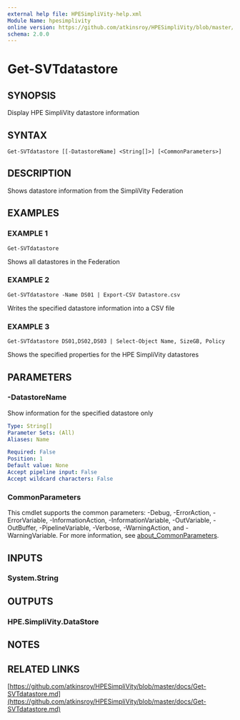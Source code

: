 ```yaml
---
external help file: HPESimpliVity-help.xml
Module Name: hpesimplivity
online version: https://github.com/atkinsroy/HPESimpliVity/blob/master/docs/Get-SVTdatastore.md
schema: 2.0.0
---
```


# Get-SVTdatastore

## SYNOPSIS
Display HPE SimpliVity datastore information

## SYNTAX

```
Get-SVTdatastore [[-DatastoreName] <String[]>] [<CommonParameters>]
```

## DESCRIPTION
Shows datastore information from the SimpliVity Federation

## EXAMPLES

### EXAMPLE 1
```
Get-SVTdatastore
```

Shows all datastores in the Federation

### EXAMPLE 2
```
Get-SVTdatastore -Name DS01 | Export-CSV Datastore.csv
```

Writes the specified datastore information into a CSV file

### EXAMPLE 3
```
Get-SVTdatastore DS01,DS02,DS03 | Select-Object Name, SizeGB, Policy
```

Shows the specified properties for the HPE SimpliVity datastores

## PARAMETERS

### -DatastoreName
Show information for the specified datastore only

```yaml
Type: String[]
Parameter Sets: (All)
Aliases: Name

Required: False
Position: 1
Default value: None
Accept pipeline input: False
Accept wildcard characters: False
```

### CommonParameters
This cmdlet supports the common parameters: -Debug, -ErrorAction, -ErrorVariable, -InformationAction, -InformationVariable, -OutVariable, -OutBuffer, -PipelineVariable, -Verbose, -WarningAction, and -WarningVariable. For more information, see [about_CommonParameters](http://go.microsoft.com/fwlink/?LinkID=113216).

## INPUTS

### System.String
## OUTPUTS

### HPE.SimpliVity.DataStore
## NOTES

## RELATED LINKS

[https://github.com/atkinsroy/HPESimpliVity/blob/master/docs/Get-SVTdatastore.md](https://github.com/atkinsroy/HPESimpliVity/blob/master/docs/Get-SVTdatastore.md)

